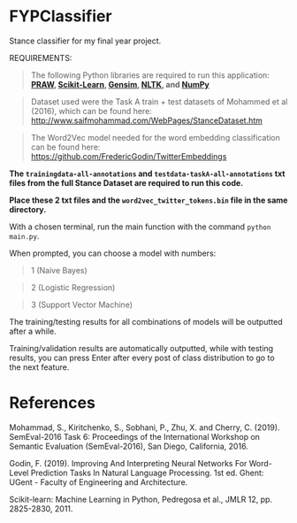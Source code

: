 # FYPClassifier
Stance classifier for my final year project.

REQUIREMENTS:

> The following Python libraries are required to run this application: **[PRAW](https://praw.readthedocs.io/en/v3.6.1/pages/getting_started.html), [Scikit-Learn](https://scikit-learn.org/stable/about.html#citing-scikit-learn), [Gensim](https://radimrehurek.com/gensim/index.html), [NLTK](https://www.nltk.org/), and [NumPy](https://numpy.org/)**

> Dataset used were the Task A train + test datasets of Mohammed et al (2016), which can be found here:
http://www.saifmohammad.com/WebPages/StanceDataset.htm

> The Word2Vec model needed for the word embedding classification can be found here:
https://github.com/FredericGodin/TwitterEmbeddings

**The `trainingdata-all-annotations` and `testdata-taskA-all-annotations` txt files from the full Stance Dataset are required to run this code.**

**Place these 2 txt files and the `word2vec_twitter_tokens.bin` file in the same directory.**

With a chosen terminal, run the main function with the command `python main.py`.

When prompted, you can choose a model with numbers:

> 1 (Naive Bayes)

> 2 (Logistic Regression)

> 3 (Support Vector Machine)

The training/testing results for all combinations of models will be outputted after a while.

Training/validation results are automatically outputted, while with testing results, you can press Enter after every post of class distribution to go to the next feature.

# References

Mohammad, S., Kiritchenko, S., Sobhani, P., Zhu, X. and Cherry, C. (2019). SemEval-2016 Task 6: Proceedings of the International Workshop on Semantic Evaluation (SemEval-2016), San Diego, California, 2016.

Godin, F. (2019). Improving And Interpreting Neural Networks For Word-Level Prediction Tasks In Natural Language Processing. 1st ed. Ghent: UGent - Faculty of Engineering and Architecture.

Scikit-learn: Machine Learning in Python, Pedregosa et al., JMLR 12, pp. 2825-2830, 2011.
